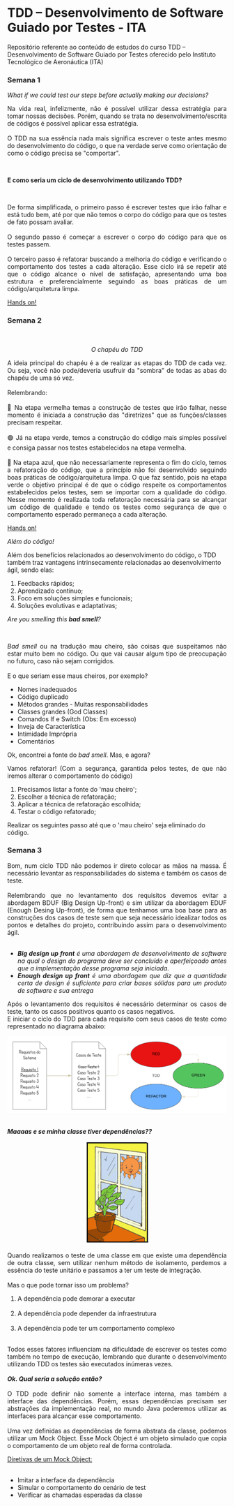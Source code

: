 # TDD – Desenvolvimento de Software Guiado por Testes - ITA

Repositório referente ao conteúdo de estudos do curso TDD – Desenvolvimento de Software Guiado por Testes
oferecido pelo Instituto Tecnológico de Aeronáutica (ITA)

### Semana 1

_What if we could test our steps before actually making our decisions?_

<p align="justify">
Na vida real, infelizmente, não é possível utilizar dessa estratégia para tomar nossas decisões. Porém, quando se trata no desenvolvimento/escrita de códigos é possível aplicar essa estratégia.
<br><br>
O TDD na sua essência nada mais significa escrever o teste antes mesmo do desenvolvimento do código, o que na verdade serve como orientação de como o código precisa se "comportar".
</p>
<br>

**E como seria um ciclo de desenvolvimento utilizando TDD?**

<p align="center">
  <img src="https://media.licdn.com/dms/image/C5612AQEgUhEh3bsfEA/article-cover_image-shrink_600_2000/0/1602842572875?e=2147483647&v=beta&t=8SIZbd5dIYb3rJ4fpZMyX5ZYiYsBKKShfiJycEl7Db0" alt="">
</p>

<p align="justify">
De forma simplificada, o primeiro passo é escrever testes que irão falhar e está tudo bem, até por que não temos o corpo do código para que os testes de fato possam avaliar.
<br><br>
O segundo passo é começar a escrever o corpo do código para que os testes passem.
<br><br>
O terceiro passo é refatorar buscando a melhoria do código e verificando o comportamento dos testes a cada alteração.
Esse ciclo irá se repetir até que o código alcance o nível de satisfação, apresentando uma boa estrutura e preferencialmente seguindo as boas práticas de um código/arquitetura limpa.
</p>

[Hands on!](https://github.com/Lukasveiga/curso-tdd-ita/tree/main/src/tdd/ita/semana01/handson)

### Semana 2

<div align="center">
<img src="https://encrypted-tbn0.gstatic.com/images?q=tbn:ANd9GcSHkH69dUHyhfycQNJcI_Dk_nz3vC5-yneQMg&usqp=CAU" alt="">
</div>
<p align="center"><i>O chapéu do TDD</i></p>

<p align="justify">
A ideia principal do chapéu é a de realizar as etapas do TDD de cada vez. Ou seja, você não pode/deveria usufruir da "sombra" de todas as abas do chapéu de uma só vez.
<br><br>
Relembrando:
<br><br>
🔴 Na etapa vermelha temas a construção de testes que irão falhar, nesse momento é iniciada a construção das "diretrizes" que as funções/classes precisam respeitar.
<br><br>
🟢 Já na etapa verde, temos a construção do código mais simples possível e consiga passar nos testes estabelecidos na etapa vermelha.
<br><br>
🔵 Na etapa azul, que não necessariamente representa o fim do ciclo, temos a refatoração do código, que a princípio não foi desenvolvido seguindo boas práticas de código/arquitetura limpa. O que faz sentido, pois na etapa verde o objetivo principal é de que o código respeite os comportamentos estabelecidos pelos testes, sem se importar com a qualidade do código.
Nesse momento é realizada toda refatoração necessária para se alcançar um código de qualidade e tendo os testes como segurança de que o comportamento esperado permaneça a cada alteração.
</p>

[Hands on!](https://github.com/Lukasveiga/curso-tdd-ita/tree/main/src/tdd/ita/semana02/handson)

_Além do código!_

Além dos benefícios relacionados ao desenvolvimento do código, o TDD também traz vantagens intrinsecamente relacionadas ao desenvolvimento ágil, sendo elas:

1. Feedbacks rápidos;
2. Aprendizado contínuo;
3. Foco em soluções simples e funcionais;
4. Soluções evolutivas e adaptativas;

<p><i>Are you smelling this <b>bad smell</b>?</i></p>

<div align="center">
<img src="https://st.depositphotos.com/1695366/1395/v/950/depositphotos_13951293-stock-illustration-cartoon-bad-smell.jpg" alt="" width="200">
</div>

<p align="justify">
<i>Bad smell</i> ou na tradução mau cheiro, são coisas que suspeitamos não estar muito bem no código. Ou que vai causar algum tipo de preocupação no futuro, caso não sejam corrigidos.
<br><br>
E o que seriam esse maus cheiros, por exemplo?
<ul>
    <li>Nomes inadequados</li>
    <li>Código duplicado</li>
    <li>Métodos grandes - Muitas responsabilidades</li>
    <li>Classes grandes (God Classes)</li>
    <li>Comandos If e Switch (Obs: Em excesso)</li>
    <li>Inveja de Característica</li>
    <li>Intimidade Imprópria</li>
    <li>Comentários</li>
</ul>
</p>

Ok, encontrei a fonte do _bad smell_. Mas, e agora?

<p align="justify">
Vamos refatorar! (Com a segurança, garantida pelos testes, de que não iremos alterar o comportamento do código)
</p>

1. Precisamos listar a fonte do 'mau cheiro';
2. Escolher a técnica de refatoração;
3. Aplicar a técnica de refatoração escolhida;
4. Testar o código refatorado;

Realizar os seguintes passo até que o 'mau cheiro' seja eliminado do código.

### Semana 3

<p align="justify">
Bom, num ciclo TDD não podemos ir direto colocar as mãos na massa. É necessário levantar as responsabilidades do sistema e também os casos de teste.
<br><br>
Relembrando que no levantamento dos requisitos devemos evitar a abordagem BDUF (Big Design Up-front) e sim utilizar da abordagem EDUF (Enough Desing Up-front), de forma que tenhamos uma boa base para as construções dos casos de teste sem que seja necessário idealizar todos os pontos e detalhes do projeto, contribuindo assim para o desenvolvimento ágil.
<br><br>
<ul align="justify">
    <li><i><b>Big design up front</b> é uma abordagem de desenvolvimento de software na qual o design do programa deve ser concluído e aperfeiçoado antes que a implementação desse programa seja iniciada.</i></li>
<li><i><b>Enough design up front</b> é uma abordagem que diz que a quantidade certa de design é suficiente para criar bases sólidas para um produto de software e sua entrega</i></li>
</ul>
</p>

<p align="justify">
Após o levantamento dos requisitos é necessário determinar os casos de teste, tanto os casos positivos quanto os casos negativos.
<br>
E iniciar o ciclo do TDD para cada requisito com seus casos de teste como representado no diagrama abaixo:
</p>

<div align="center">
<img src="./images/req_casos_test.png" alt="">
</div>

<br>
<p align><b><i>Maaaas e se minha classe tiver dependências??</i></b></p>

<div align="center">
<img src="./images/dependency.png" alt="" width=150>
</div>

<div align="justify">
<p>
Quando realizamos o teste de uma classe em que existe uma dependência de outra classe, sem utilizar nenhum método de isolamento, perdemos a essência do teste unitário e passamos a ter um teste de integração.<br><br>
Mas o que pode tornar isso um problema?
<ol>
  <li>A dependência pode demorar a executar</li>
  <br>
  <li>A dependência pode depender da infraestrutura</li>
  <br>
  <li>A dependência pode ter um comportamento complexo</li>
</ol>
<br>
Todos esses fatores influenciam na dificuldade de escrever os testes como também no tempo de execução, lembrando que durante o desenvolvimento utilizando TDD os testes são executados inúmeras vezes. 
<br><br>
<b><i>Ok. Qual seria a solução então?</i></b>
<br><br>
O TDD pode definir não somente a interface interna, mas também a interface das dependências. Porém, essas dependências precisam ser abstrações da implementação real, no mundo Java poderemos utilizar as interfaces para alcançar esse comportamento.<br><br>
Uma vez definidas as dependências de forma abstrata da classe, podemos utilizar um Mock Object. Esse Mock Object é um objeto simulado que copia o comportamento de um objeto real de forma controlada.
</p>
<u>Diretivas de um Mock Object:</u>
<br><br>
<ul>
  <li>Imitar a interface da dependência</li>
  <li>Simular o comportamento do cenário de test</li>
  <li>Verificar as chamadas esperadas da classe</li>
</ul>
</div>
